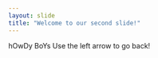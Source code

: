 ```yaml
---
layout: slide
title: "Welcome to our second slide!"
---
```

hOwDy BoYs
Use the left arrow to go back!

